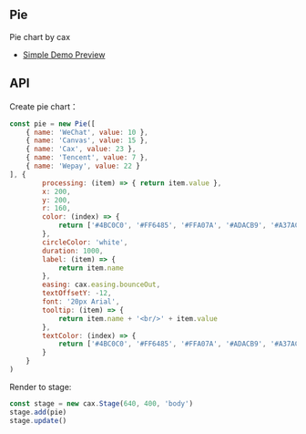 ## Pie

Pie chart by cax

* [Simple Demo Preview](https://dntzhang.github.io/wechart/packages/pie/examples/simple/)

## API

Create pie chart：

```js
const pie = new Pie([
    { name: 'WeChat', value: 10 },
    { name: 'Canvas', value: 15 },
    { name: 'Cax', value: 23 },
    { name: 'Tencent', value: 7 },
    { name: 'Wepay', value: 22 }
], {
        processing: (item) => { return item.value },
        x: 200,
        y: 200,
        r: 160,
        color: (index) => {
            return ['#4BC0C0', '#FF6485', '#FFA07A', '#ADACB9', '#A37AC1'][index]
        },
        circleColor: 'white',
        duration: 1000,
        label: (item) => {
            return item.name
        },
        easing: cax.easing.bounceOut,
        textOffsetY: -12,
        font: '20px Arial',
        tooltip: (item) => {
            return item.name + '<br/>' + item.value
        },
        textColor: (index) => {
            return ['#4BC0C0', '#FF6485', '#FFA07A', '#ADACB9', '#A37AC1'][index]
        }
    }
)
```

Render to stage:

```js
const stage = new cax.Stage(640, 400, 'body')
stage.add(pie)
stage.update()
```

